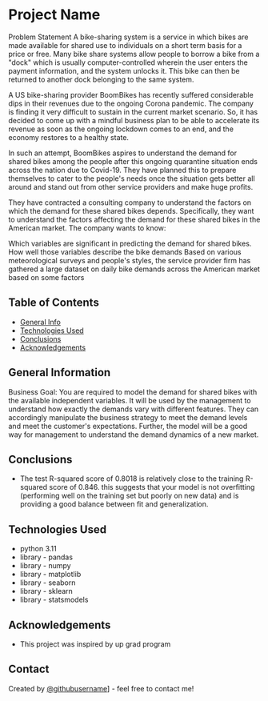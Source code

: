  # Project Name
Problem Statement
A bike-sharing system is a service in which bikes are made available for shared use to individuals on a short term basis for a price or free. Many bike share systems allow people to borrow a bike from a "dock" which is usually computer-controlled wherein the user enters the payment information, and the system unlocks it. This bike can then be returned to another dock belonging to the same system.


A US bike-sharing provider BoomBikes has recently suffered considerable dips in their revenues due to the ongoing Corona pandemic. The company is finding it very difficult to sustain in the current market scenario. So, it has decided to come up with a mindful business plan to be able to accelerate its revenue as soon as the ongoing lockdown comes to an end, and the economy restores to a healthy state. 


In such an attempt, BoomBikes aspires to understand the demand for shared bikes among the people after this ongoing quarantine situation ends across the nation due to Covid-19. They have planned this to prepare themselves to cater to the people's needs once the situation gets better all around and stand out from other service providers and make huge profits.


They have contracted a consulting company to understand the factors on which the demand for these shared bikes depends. Specifically, they want to understand the factors affecting the demand for these shared bikes in the American market. The company wants to know:

Which variables are significant in predicting the demand for shared bikes.
How well those variables describe the bike demands
Based on various meteorological surveys and people's styles, the service provider firm has gathered a large dataset on daily bike demands across the American market based on some factors


## Table of Contents
* [General Info](#general-information)
* [Technologies Used](#technologies-used)
* [Conclusions](#conclusions)
* [Acknowledgements](#acknowledgements)


## General Information
Business Goal:
You are required to model the demand for shared bikes with the available independent variables. It will be used by the management to understand how exactly the demands vary with different features. They can accordingly manipulate the business strategy to meet the demand levels and meet the customer's expectations. Further, the model will be a good way for management to understand the demand dynamics of a new market. 

## Conclusions
- The test R-squared score of 0.8018 is relatively close to the training R-squared score of 0.846.
  this suggests that your model is not overfitting (performing well on the training set but poorly on new data) 
  and is providing a good balance between fit and generalization.

<!-- You don't have to answer all the questions - just the ones relevant to your project. -->


## Technologies Used
- python 3.11 
- library - pandas 
- library - numpy 
- library - matplotlib
- library - seaborn
- library - sklearn
- library - statsmodels



## Acknowledgements
- This project was inspired by up grad program


## Contact
Created by [@githubusername](https://github.com/speak2sushil)] - feel free to contact me!


